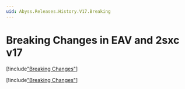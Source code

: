 ```yaml
---
uid: Abyss.Releases.History.V17.Breaking
---
```


# Breaking Changes in EAV and 2sxc v17

[!include["Breaking Changes"](./_brc.md)]


[!include["Breaking Changes"](./_brc17-planned.md)]

